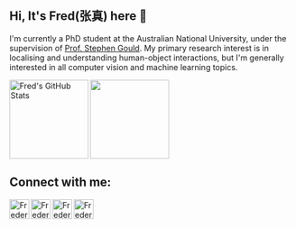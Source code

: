 ## Hi, It's Fred(张真) here 👋

I'm currently a PhD student at the Australian National University, under the supervision of [Prof. Stephen Gould](http://users.cecs.anu.edu.au/~sgould/). My primary research interest is in localising and understanding human-object interactions, but I'm generally interested in all computer vision and machine learning topics.

<img align="left" alt="Fred's GitHub Stats" src="https://github-readme-stats.vercel.app/api?username=fredzzhang&show_icons=true&hide_border=true&count_private=true&theme=vue&hide=contribs,prs" height="140"/>
<img align="center" src="https://github-readme-stats.vercel.app/api/top-langs/?username=fredzzhang&layout=compact&theme=vue" height="140"/>


## Connect with me:

[<img align="left" alt="FredericZhang | YouTube" width="35px" src="https://cdn.jsdelivr.net/npm/simple-icons@v3/icons/youtube.svg" />][youtube]
[<img align="left" alt="FredericZhang | Twitter" width="35px" src="https://cdn.jsdelivr.net/npm/simple-icons@v3/icons/twitter.svg" />][twitter]
[<img align="left" alt="FredericZhang | LinkedIn" width="35px" src="https://cdn.jsdelivr.net/npm/simple-icons@v3/icons/linkedin.svg" />][linkedin]
[<img align="left" alt="FredericZhang | Instagram" width="35px" src="https://cdn.jsdelivr.net/npm/simple-icons@v3/icons/instagram.svg" />][instagram]


[youtube]: https://www.youtube.com/channel/UCTtycgodYPRS6xtZsxJzdug
[twitter]: https://twitter.com/fredzzhang
[linkedin]: https://www.linkedin.com/in/frederic-z-zhang
[instagram]: https://www.instagram.com/fredzzhang/

<!--
**FredericZhang/FredericZhang** is a ✨ _special_ ✨ repository because its `README.md` (this file) appears on your GitHub profile.

Here are some ideas to get you started:

- 🔭 I’m currently working on ...
- 🌱 I’m currently learning ...
- 👯 I’m looking to collaborate on ...
- 🤔 I’m looking for help with ...
- 💬 Ask me about ...
- 📫 How to reach me: ...
- 😄 Pronouns: ...
- ⚡ Fun fact: ...
-->
